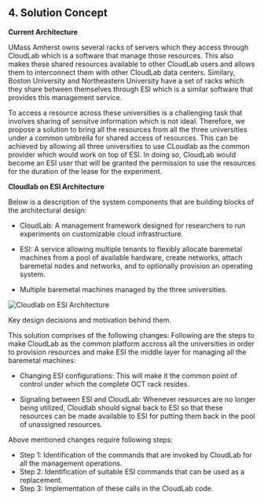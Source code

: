 ## 4. Solution Concept

**Current Architecture**

UMass Amherst owns several racks of servers which they access through CloudLab which is a software that manage those resources. This also makes these shared resources available to other CloudLab users and allows them to interconnect them with other CloudLab data centers. Similary, Boston University and Northeastern University have a set of racks which they share between themselves through ESI which is a similar software that provides this management service.

To access a resource across these universities is a challenging task that involves sharing of sensitve information which is not ideal. Therefore, we propose a solution to bring all the resources from all the three universities under a common umbrella for shared access of resources. This can be achieved by allowing all three universities to use CLoudlab as the common provider which would work on top of ESI. In doing so, CloudLab would become an ESI user that will be granted the permission to use the resources for the duration of the lease for the experiment.

**Cloudlab on ESI Architecture** 

Below is a description of the system components that are building blocks of the architectural design:

* CloudLab: A management framework designed for researchers to run experiments on customizable cloud infrastructure.

* ESI: A service allowing multiple tenants to flexibly allocate baremetal machines from a pool of available hardware, create networks, attach baremetal nodes and networks, and to optionally provision an operating system.

* Multiple baremetal machines managed by the three universities.


![Cloudlab on ESI Architecture](https://user-images.githubusercontent.com/60124910/134443639-f8aeba2b-f611-4e33-aeb8-d72ee4f4cc01.png)


Key design decisions and motivation behind them.

This solution comprises of the following changes:
Following are the steps to make CloudLab as the common platform accross all the universities in order to provision resources and make ESI the middle layer for managing all the baremetal machines:

* Changing ESI configurations: This will make it the common point of control under which the complete OCT rack resides. 

* Signaling between ESI and CloudLab: Whenever resources are no longer being utilized, Cloudlab should signal back to ESI so that these resources can be made available to ESI for putting them back in the pool of unassigned resources.

Above mentioned changes require following steps:

* Step 1: Identification of the commands that are invoked by CloudLab for all the management operations.
* Step 2: Identification of suitable ESI commands that can be used as a replacement.
* Step 3: Implementation of these calls in the CloudLab code.
